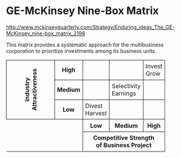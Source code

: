 # GE-McKinsey Nine-Box Matrix

http://www.mckinseyquarterly.com/Strategy/Enduring_ideas_The_GE-McKinsey_nine-box_matrix_2198

This matrix provides a systematic approach for the multibusiness corporation to prioritize investments among its business units.

<table style="border-collapse: collapse;">

<tr>
	<th rowspan="3" style="border: 1px solid black; transform: rotate(-90deg);">Industry<br>Attractiveness</th>
	<th style="border: 1px solid black; padding: 0.4rem;">High</th>
	<td style="border: 1px solid black; padding: 0.4rem;">&nbsp;</td>
	<td style="border: 1px solid black; padding: 0.4rem;">&nbsp;</td>
	<td style="border: 1px solid black; padding: 0.4rem;">Invest<br>Grow</td>
</tr>

<tr>
	<th style="border: 1px solid black; padding: 0.4rem;">Medium</th>
	<td style="border: 1px solid black; padding: 0.4rem;">&nbsp;</td>
	<td style="border: 1px solid black; padding: 0.4rem;">Selectivity<br>Earnings</td>
	<td style="border: 1px solid black; padding: 0.4rem;">&nbsp;</td>
</tr>

<tr>
	<th style="border: 1px solid black; padding: 0.4rem;">Low</th>
	<td style="border: 1px solid black; padding: 0.4rem;">Divest<br>Harvest</td>
	<td style="border: 1px solid black; padding: 0.4rem;">&nbsp;</td>
	<td style="border: 1px solid black; padding: 0.4rem;">&nbsp;</td>
</tr>

<tr>
	<th colspan="2" rowspan="2" style="">&nbsp;</th>
	<th style="border: 1px solid black; padding: 0.4rem;">Low</th>
	<th style="border: 1px solid black; padding: 0.4rem;">Medium</th>
	<th style="border: 1px solid black; padding: 0.4rem;">High</th>
</tr>

<tr>
	<th colspan="3" style="border: 1px solid black; padding: 0.4rem;">Competitive Strength<br>of Business Project</th>
</tr>

</table>

